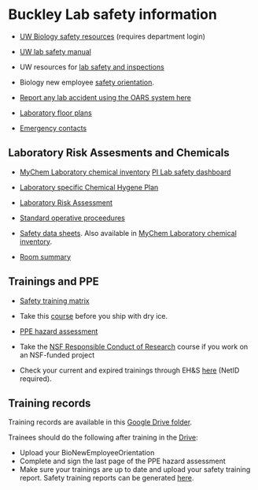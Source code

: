 # Buckley Lab safety information
* [UW Biology safety resources](https://www.biology.washington.edu/admin-gateway/departmental/safety) (requires department login)

* [UW lab safety manual](http://www.ehs.washington.edu/manuals/lsm/index.shtm)

* UW resources for [lab safety and inspections](https://www.ehs.washington.edu/research-lab/lab-safety-surveys-and-inspections)

* Biology new employee [safety orientation](http://www.biology.washington.edu/sites/default/files/pdf/safety/BioNewEmployeeOrientation.pdf).

* [Report any lab accident using the OARS system here](https://www.ehs.washington.edu/workplace/incident-reporting)

* [Laboratory floor plans](https://github.com/HuckleyLab/safety/blob/main/BuckleyFloorPlan.pdf)

* [Emergency contacts](https://github.com/HuckleyLab/safety/blob/main/BuckleyLab-emergency-information.pdf)

## Laboratory Risk Assesments and Chemicals
* [MyChem Laboratory chemical inventory](https://mychem.ehs.washington.edu/) [PI Lab safety dashboard](https://labsurvey.ehs.washington.edu/pi/)

* [Laboratory specific Chemical Hygene Plan](https://github.com/HuckleyLab/safety/blob/main/Laboratory-SpecificCHP_Buckley.pdf)

* [Laboratory Risk Assessment](https://github.com/HuckleyLab/safety/blob/main/laboratory-risk-assessment_Buckley.pdf)

* [Standard operative proceedures](https://github.com/HuckleyLab/safety/tree/main/sops)

* [Safety data sheets](https://github.com/HuckleyLab/safety/tree/main/sds). Also available in [MyChem Laboratory chemical inventory](https://mychem.ehs.washington.edu/).

* [Room summary](https://github.com/HuckleyLab/safety/blob/main/RoomSummary.pdf)

## Trainings and PPE
* [Safety training matrix](https://github.com/HuckleyLab/safety/blob/main/ehslabsafetytrainmatrix_Buckley.pdf)

* Take this [course](https://www.ehs.washington.edu/training/shipping-dry-ice-non-dangerous-goods-or-exempt-patient-specimens-online) before you ship with dry ice.

* [PPE hazard assessment](https://github.com/HuckleyLab/safety/blob/main/PPE-hazard-assessment_Buckley.pdf)

* Take the [NSF Responsible Conduct of Research](https://www.washington.edu/research/compliance/responsible-conduct-of-research-rcrtraining/rcr-training-instructions/) course if you work on an NSF-funded project

* Check your current and expired trainings through EH&S [here](https://training.ehs.washington.edu/mytraining/index.php) (NetID required).

## Training records
Training records are available in this [Google Drive folder](https://drive.google.com/drive/folders/1Hfr-_HthjSKLm_6vKEbUimcoZEklHs4y?usp=sharing). 

Trainees should do the following after training in the [Drive](https://drive.google.com/drive/folders/1Hfr-_HthjSKLm_6vKEbUimcoZEklHs4y?usp=sharing):
* Upload your BioNewEmployeeOrientation
* Complete and sign the last page of the PPE hazard assessment
* Make sure your trainings are up to date and upload your safety training report. Safety training reports can be generated [here](https://training.ehs.washington.edu/mytraining/).

